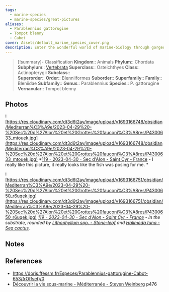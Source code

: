 ```yaml
---
tags:
  - marine-species
  - marine-species/great-pictures
aliases:
  - Parablennius gattorugine
  - Tompot blenny
  - Cabot
cover: Assets/default_marine_species_cover.png
description: Enter the wonderful world of marine-biology through gorgeous underwater pictures of marine animals. Bleniidae is the family of blennies, little fish with big eyes and funny face, hidden in benthos faults.
---
```

> [!summary]- Classification
**Kingdom**:: Animals
**Phylum**:: Chordata
**Subphylum**:: [Vertebrata](Vertebrata.md)
**Superclass**:: Osteichthyes
**Class**:: Actinopterygii
**Subclass**::  
**Superorder**:: 
**Order**:: Blenniiformes
**Suborder**:: 
**Superfamily**::
**Family**:: Bleniidae
**Subfamily**::
**Genus**:: Parablennius
**Species**:: P. gattorugine
**Vernacular**:: Tompot blenny

## Photos
![https://res.cloudinary.com/dt3d6t2ay/image/upload/v1693166748/obsidian/Mediterran%C3%A9e/2023-04-29%20-%20Sec%20d%27Alon%20et%20Grottes%20fauconi%C3%A8res/P4300633_mtouek.jpg](https://res.cloudinary.com/dt3d6t2ay/image/upload/v1693166748/obsidian/Mediterran%C3%A9e/2023-04-29%20-%20Sec%20d%27Alon%20et%20Grottes%20fauconi%C3%A8res/P4300633_mtouek.jpg)
*[119 - 2023-04-30 - Sec d'Alon - Saint Cyr - France](119%20-%202023-04-30%20-%20Sec%20d'Alon%20-%20Saint%20Cyr%20-%20France.md) - I really like this picture, it really looks like the fish was posing for me. *

![https://res.cloudinary.com/dt3d6t2ay/image/upload/v1693166751/obsidian/Mediterran%C3%A9e/2023-04-29%20-%20Sec%20d%27Alon%20et%20Grottes%20fauconi%C3%A8res/P4300650_r6uqek.jpg](https://res.cloudinary.com/dt3d6t2ay/image/upload/v1693166751/obsidian/Mediterran%C3%A9e/2023-04-29%20-%20Sec%20d%27Alon%20et%20Grottes%20fauconi%C3%A8res/P4300650_r6uqek.jpg)
*[119 - 2023-04-30 - Sec d'Alon - Saint Cyr - France](119%20-%202023-04-30%20-%20Sec%20d'Alon%20-%20Saint%20Cyr%20-%20France.md) - In the substrate, rounded by [Lithophyllum spp. - Stone-leaf](Lithophyllum%20spp.%20-%20Stone-leaf.md) and [Halimeda tuna - Sea cactus](Halimeda%20tuna%20-%20Sea%20cactus.md).*

## Notes

## References
- https://doris.ffessm.fr/Especes/Parablennius-gattorugine-Cabot-653/(rOffset)/0
- [Découvrir la vie sous-marine - Méditerranée - Steven Weinberg](Découvrir%20la%20vie%20sous-marine%20-%20Méditerranée%20-%20Steven%20Weinberg.md) p476